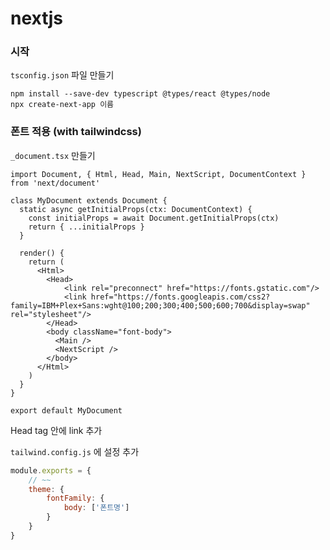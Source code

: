 # nextjs

### 시작

`tsconfig.json` 파일 만들기

```
npm install --save-dev typescript @types/react @types/node
npx create-next-app 이름
```

### 폰트 적용 (with tailwindcss)

`_document.tsx` 만들기

```tsx
import Document, { Html, Head, Main, NextScript, DocumentContext } from 'next/document'

class MyDocument extends Document {
  static async getInitialProps(ctx: DocumentContext) {
    const initialProps = await Document.getInitialProps(ctx)
    return { ...initialProps }
  }

  render() {
    return (
      <Html>
        <Head>
            <link rel="preconnect" href="https://fonts.gstatic.com"/>
            <link href="https://fonts.googleapis.com/css2?family=IBM+Plex+Sans:wght@100;200;300;400;500;600;700&display=swap" rel="stylesheet"/>
        </Head>
        <body className="font-body">
          <Main />
          <NextScript />
        </body>
      </Html>
    )
  }
}

export default MyDocument
```
Head tag 안에 link 추가

 `tailwind.config.js` 에 설정 추가

```js
module.exports = {
    // ~~
    theme: {
        fontFamily: {
            body: ['폰트명']
        }
    }
}
```